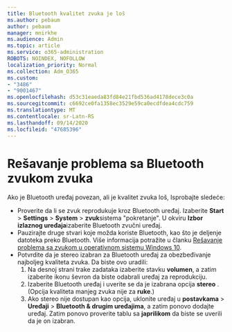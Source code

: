 ```yaml
---
title: Bluetooth kvalitet zvuka je loš
ms.author: pebaum
author: pebaum
manager: mnirkhe
ms.audience: Admin
ms.topic: article
ms.service: o365-administration
ROBOTS: NOINDEX, NOFOLLOW
localization_priority: Normal
ms.collection: Adm_O365
ms.custom:
- "3486"
- "9001467"
ms.openlocfilehash: d53c31eaeda83fd84e21fbd536ad4178dece3c0a
ms.sourcegitcommit: c6692ce0fa1358ec3529e59ca0ecdfdea4cdc759
ms.translationtype: MT
ms.contentlocale: sr-Latn-RS
ms.lasthandoff: 09/14/2020
ms.locfileid: "47685396"
---
```

# <a name="fix-bluetooth-audio-quality-issue"></a>Rešavanje problema sa Bluetooth zvukom zvuka

Ako je Bluetooth uređaj povezan, ali je kvalitet zvuka loš, Isprobajte sledeće:

- Proverite da li se zvuk reprodukuje kroz Bluetooth uređaj. Izaberite **Start**  >  **Settings**  >  **System**  >  **zvuk**sistema "pokretanje". U okviru **Izbor izlaznog uređaja**izaberite Bluetooth zvučni uređaj.
- Pauzirajte druge stvari koje možda koriste Bluetooth, kao što je deljenje datoteka preko Bluetooth. Više informacija potražite u članku [Rešavanje problema sa zvukom u operativnom sistemu Windows 10](https://support.microsoft.com/help/4520288/windows-10-fix-sound-problems).
- Potvrdite da je stereo izabran za Bluetooth uređaj za obezbeđivanje najboljeg kvaliteta zvuka. Da biste ovo uradili: 
    1. Na desnoj strani trake zadataka izaberite stavku **volumen**, a zatim izaberite ikonu ševron da biste odabrali uređaj za reprodukciju.
    2. Izaberite Bluetooth uređaj i uverite se da je izabrana opcija **stereo** . (Opcija kvaliteta manjeg zvuka nije za **ruke**.)
    3. Ako stereo nije dostupan kao opcija, uklonite uređaj u **postavkama**  >  **Uređaji**  >  **Bluetooth & drugim uređajima**, a zatim ponovo dodajte uređaj. Zatim ponovo proverite tablu sa **japrilikom** da biste se uverili da je on izabran.

